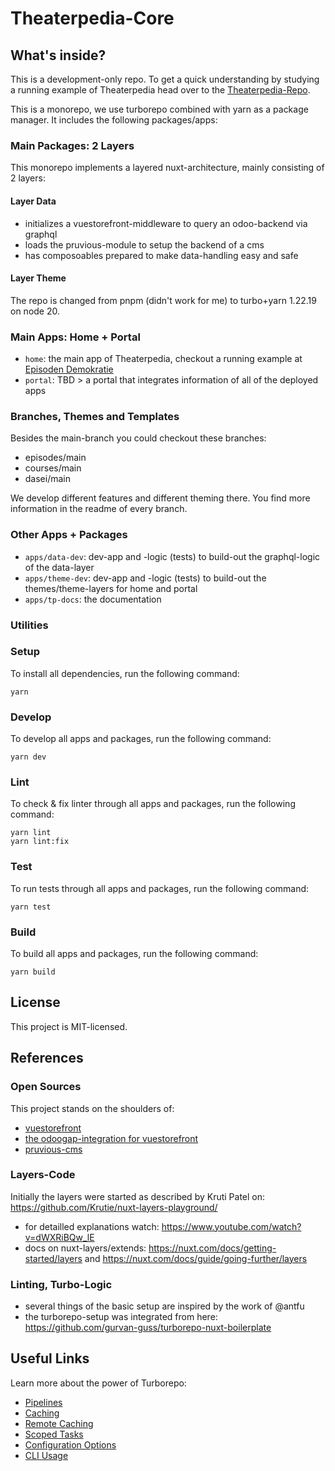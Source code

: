 # Theaterpedia-Core

## What's inside?

This is a development-only repo. To get a quick understanding by studying a running example of Theaterpedia head over to the [Theaterpedia-Repo](https://github.com/theaterpedia/theaterpedia).

This is a monorepo, we use turborepo combined with yarn as a package manager. It includes the following packages/apps:

### Main Packages: 2 Layers
This monorepo implements a layered nuxt-architecture, mainly consisting of 2 layers:

#### Layer **Data** 

- initializes a vuestorefront-middleware to query an odoo-backend via graphql
- loads the pruvious-module to setup the backend of a cms
- has composoables prepared to make data-handling easy and safe

#### Layer **Theme**

The repo is changed from pnpm (didn't work for me) to turbo+yarn 1.22.19 on node 20.


### Main Apps: Home + Portal

<!-- #TODO _08 update Apps-Info -->
- `home`: the main app of Theaterpedia, checkout a running example at [Episoden Demokratie](https://demokratie.theaterpedia.org/)
- `portal`: TBD > a portal that integrates information of all of the deployed apps


### Branches, Themes and Templates

<!-- #TODO _08 update Branches/Theming-Info -->
Besides the main-branch you could checkout these branches:
- episodes/main
- courses/main
- dasei/main

We develop different features and different theming there. You find more information in the readme of every branch.


### Other Apps + Packages 

- `apps/data-dev`: dev-app and -logic (tests) to build-out the graphql-logic of the data-layer
- `apps/theme-dev`: dev-app and -logic (tests) to build-out the themes/theme-layers for home and portal
- `apps/tp-docs`: the documentation

<!-- #TODO _06 describe Packages/Other Stuff 

- `docs_demo`: a [VitePress](https://vitepress.vuejs.org/) app
- `ui_demo`: a stub Nuxt component library with [Histoire](https://histoire.dev/)
- `config_demo`: `eslint` configuration (using [@antfu/eslint-config](https://github.com/antfu/eslint-config))
- `tsconfig_demo`: `tsconfig.json`s used throughout the monorepo

Each package/app is 100% [TypeScript](https://www.typescriptlang.org/).

-->


### Utilities

<!-- #TODO _06 describe Utilities
This turborepo has some additional tools already setup for you:

- [TypeScript](https://www.typescriptlang.org/) for static type checking
- [ESLint](https://eslint.org/) for code linting
-->


### Setup
<!-- #TODO _06 fully describe setup, scripts, publishing -->

To install all dependencies, run the following command:

```
yarn
```

### Develop

To develop all apps and packages, run the following command:

```
yarn dev
```

### Lint

To check & fix linter through all apps and packages, run the following command:

```
yarn lint
yarn lint:fix
```

### Test

To run tests through all apps and packages, run the following command:

```
yarn test
```

### Build

To build all apps and packages, run the following command:

```
yarn build
```

<!-- #TODO _06 decide on turbo-features

### Remote Caching

Turborepo can use a technique known as [Remote Caching](https://turborepo.org/docs/core-concepts/remote-caching) to share cache artifacts across machines, enabling you to share build caches with your team and CI/CD pipelines.

By default, Turborepo will cache locally. To enable Remote Caching you will need an account with Vercel. If you don't have an account you can [create one](https://vercel.com/signup), then enter the following commands:

```
yarn dlx turbo login
```

This will authenticate the Turborepo CLI with your [Vercel account](https://vercel.com/docs/concepts/personal-accounts/overview).

Next, you can link your Turborepo to your Remote Cache by running the following command from the root of your turborepo:

```
yarn dlx turbo link
```

Use a custom remote cache server [turbo-remote-cache](https://github.com/ducktors/turborepo-remote-cache)

-->

## License

This project is MIT-licensed.

## References

### Open Sources

This project stands on the shoulders of:
- [vuestorefront](https://vuestorefront.io)
- [the odoogap-integration for vuestorefront](https://github.com/odoogap/storefront-ui)
- [pruvious-cms](https://pruvious.com/)


### Layers-Code

Initially the layers were started as described by Kruti Patel on: https://github.com/Krutie/nuxt-layers-playground/
- for detailled explanations watch: https://www.youtube.com/watch?v=dWXRiBQw_lE
- docs on nuxt-layers/extends: https://nuxt.com/docs/getting-started/layers  and   https://nuxt.com/docs/guide/going-further/layers


### Linting, Turbo-Logic

- several things of the basic setup are inspired by the work of @antfu
- the turborepo-setup was integrated from here: https://github.com/gurvan-guss/turborepo-nuxt-boilerplate

<!-- #TODO _06 describe Utilities
a monorepo with Nuxt, Histoire, Vitest & VitePress as a starter for any project that can be easily extended.
You can also find additional branches:
- [TailwindCSS](https://github.com/gurvan-guss/turborepo-nuxt-boilerplate/tree/tailwind)
- [TailwindCSS + TailwindUI](https://github.com/gurvan-guss/turborepo-nuxt-boilerplate/tree/tailwindui)
- [Unocss](https://github.com/gurvan-guss/turborepo-nuxt-boilerplate/tree/unocss)
- [Unocss + Anu](https://github.com/gurvan-guss/turborepo-nuxt-boilerplate/tree/unocss-anu)
- [Unocss + Vuetify](https://github.com/gurvan-guss/turborepo-nuxt-boilerplate/tree/unocss-vuetify)
- [AdonisJS](https://github.com/gurvan-guss/turborepo-nuxt-boilerplate/tree/adonis)
-->


## Useful Links

Learn more about the power of Turborepo:

- [Pipelines](https://turborepo.org/docs/core-concepts/pipelines)
- [Caching](https://turborepo.org/docs/core-concepts/caching)
- [Remote Caching](https://turborepo.org/docs/core-concepts/remote-caching)
- [Scoped Tasks](https://turborepo.org/docs/core-concepts/scopes)
- [Configuration Options](https://turborepo.org/docs/reference/configuration)
- [CLI Usage](https://turborepo.org/docs/reference/command-line-reference)
